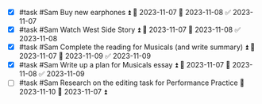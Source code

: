 - [x] #task #Sam Buy new earphones ⏫ 🛫 2023-11-07 📅 2023-11-08 ✅ 2023-11-07
- [x] #task #Sam Watch West Side Story ⏫ 🛫 2023-11-07 📅 2023-11-08 ✅ 2023-11-08
- [x] #task #Sam Complete the reading for Musicals (and write summary) ⏫ 🛫 2023-11-07 📅 2023-11-09 ✅ 2023-11-09
- [x] #task #Sam Write up a plan for Musicals essay ⏫ 🛫 2023-11-07 📅 2023-11-08 ✅ 2023-11-09
- [ ] #task #Sam Research on the editing task for Performance Practice 📅 2023-11-10 🛫 2023-11-07 ⏫ 